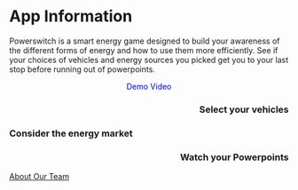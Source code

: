 # App Information
<p>
  Powerswitch is a smart energy game designed to build your awareness of the different forms of energy and how to use them more efficiently. See if your choices of vehicles and energy sources you picked get you to your last stop before running out of powerpoints. 
</p>

<p align="center">
  <span style="color:blue"> Demo Video </span> 
</p>

<h3 align="right">
  Select your vehicles
</h3>

<h3 align="left">
  Consider the energy market
</h3>

<h3 align="right">
  Watch your Powerpoints
</h3>

<a href="https://sccapstone.github.io/PowerSwitchCoders/about" title="About Page"> About Our Team </a>
